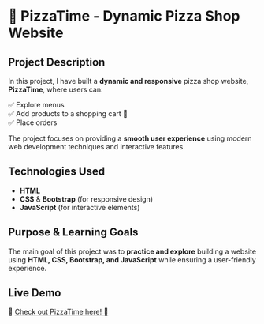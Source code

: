 # 🍕 PizzaTime - Dynamic Pizza Shop Website  

## Project Description  

In this project, I have built a **dynamic and responsive** pizza shop website, **PizzaTime**, where users can:  

✅ Explore menus  
✅ Add products to a shopping cart 🛒  
✅ Place orders  

The project focuses on providing a **smooth user experience** using modern web development techniques and interactive features.  

## Technologies Used  

- **HTML**  
- **CSS** & **Bootstrap** (for responsive design)  
- **JavaScript** (for interactive elements)  

## Purpose & Learning Goals  

The main goal of this project was to **practice and explore** building a website using **HTML, CSS, Bootstrap, and JavaScript** while ensuring a user-friendly experience.  

## Live Demo  

🎯 [Check out PizzaTime here! 🍕](https://mubuyuk.github.io/pizzatimeBootstrap/index.html)  
